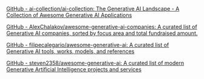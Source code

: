 
[GitHub - ai-collection/ai-collection: The Generative AI Landscape - A Collection of Awesome Generative AI Applications](https://github.com/ai-collection/ai-collection)

[GitHub - AlexChalakov/awesome-generative-ai-companies: A curated list of Gеnerative AI companies, sorted by focus area and total fundraised amount.](https://github.com/AlexChalakov/awesome-generative-ai-companies)

[GitHub - filipecalegario/awesome-generative-ai: A curated list of Generative AI tools, works, models, and references](https://github.com/filipecalegario/awesome-generative-ai)

[GitHub - steven2358/awesome-generative-ai: A curated list of modern Generative Artificial Intelligence projects and services](https://github.com/steven2358/awesome-generative-ai)
